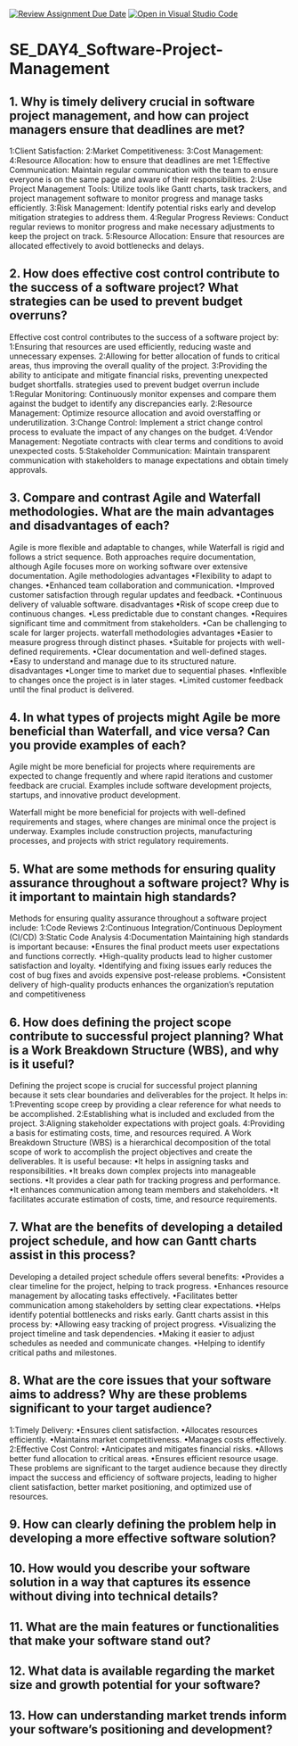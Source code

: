 [![Review Assignment Due Date](https://classroom.github.com/assets/deadline-readme-button-22041afd0340ce965d47ae6ef1cefeee28c7c493a6346c4f15d667ab976d596c.svg)](https://classroom.github.com/a/9pw6JKcu)
[![Open in Visual Studio Code](https://classroom.github.com/assets/open-in-vscode-2e0aaae1b6195c2367325f4f02e2d04e9abb55f0b24a779b69b11b9e10269abc.svg)](https://classroom.github.com/online_ide?assignment_repo_id=18344369&assignment_repo_type=AssignmentRepo)
# SE_DAY4_Software-Project-Management
## 1. Why is timely delivery crucial in software project management, and how can project managers ensure that deadlines are met?
1:Client Satisfaction:
2:Market Competitiveness: 
3:Cost Management: 
4:Resource Allocation:
how to ensure that deadlines are met 
1:Effective Communication: Maintain regular communication with the team to ensure everyone is on the same page and aware of their responsibilities.
2:Use Project Management Tools: Utilize tools like Gantt charts, task trackers, and project management software to monitor progress and manage tasks efficiently.
3:Risk Management: Identify potential risks early and develop mitigation strategies to address them.
4:Regular Progress Reviews: Conduct regular reviews to monitor progress and make necessary adjustments to keep the project on track.
5:Resource Allocation: Ensure that resources are allocated effectively to avoid bottlenecks and delays.
## 2. How does effective cost control contribute to the success of a software project? What strategies can be used to prevent budget overruns?
Effective cost control contributes to the success of a software project by:
1:Ensuring that resources are used efficiently, reducing waste and unnecessary expenses.
2:Allowing for better allocation of funds to critical areas, thus improving the overall quality of the project.
3:Providing the ability to anticipate and mitigate financial risks, preventing unexpected budget shortfalls.
strategies used to prevent budget overrun include
1:Regular Monitoring: Continuously monitor expenses and compare them against the budget to identify any discrepancies early.
2:Resource Management: Optimize resource allocation and avoid overstaffing or underutilization.
3:Change Control: Implement a strict change control process to evaluate the impact of any changes on the budget.
4:Vendor Management: Negotiate contracts with clear terms and conditions to avoid unexpected costs.
5:Stakeholder Communication: Maintain transparent communication with stakeholders to manage expectations and obtain timely approvals.
## 3. Compare and contrast Agile and Waterfall methodologies. What are the main advantages and disadvantages of each?
Agile is more flexible and adaptable to changes, while Waterfall is rigid and follows a strict sequence.
Both approaches require documentation, although Agile focuses more on working software over extensive documentation. 
Agile methodologies 
     advantages
•Flexibility to adapt to changes.
•Enhanced team collaboration and communication.
•Improved customer satisfaction through regular updates and feedback.
•Continuous delivery of valuable software. 
     disadvantages
•Risk of scope creep due to continuous changes.
•Less predictable due to constant changes.
•Requires significant time and commitment from stakeholders.
•Can be challenging to scale for larger projects. 
waterfall methodologies 
     advantages 
•Easier to measure progress through distinct phases.
•Suitable for projects with well-defined requirements.
•Clear documentation and well-defined stages.
•Easy to understand and manage due to its structured nature.
     disadvantages 
•Longer time to market due to sequential phases.
•Inflexible to changes once the project is in later stages.
•Limited customer feedback until the final product is delivered.
## 4. In what types of projects might Agile be more beneficial than Waterfall, and vice versa? Can you provide examples of each?
Agile might be more beneficial for projects where requirements are expected to change frequently and where rapid iterations and customer feedback are crucial. Examples include software development projects, startups, and innovative product development.

Waterfall might be more beneficial for projects with well-defined requirements and stages, where changes are minimal once the project is underway. Examples include construction projects, manufacturing processes, and projects with strict regulatory requirements.
## 5. What are some methods for ensuring quality assurance throughout a software project? Why is it important to maintain high standards?
Methods for ensuring quality assurance throughout a software project include:
1:Code Reviews
2:Continuous Integration/Continuous Deployment (CI/CD)
3:Static Code Analysis
4:Documentation
Maintaining high standards is important because:
•Ensures the final product meets user expectations and functions correctly. 
•High-quality products lead to higher customer satisfaction and loyalty.
•Identifying and fixing issues early reduces the cost of bug fixes and avoids expensive post-release problems.
•Consistent delivery of high-quality products enhances the organization’s reputation and competitiveness
## 6. How does defining the project scope contribute to successful project planning? What is a Work Breakdown Structure (WBS), and why is it useful?
Defining the project scope is crucial for successful project planning because it sets clear boundaries and deliverables for the project. It helps in:
1:Preventing scope creep by providing a clear reference for what needs to be accomplished.
2:Establishing what is included and excluded from the project.
3:Aligning stakeholder expectations with project goals.
4:Providing a basis for estimating costs, time, and resources required.
A Work Breakdown Structure (WBS) is a hierarchical decomposition of the total scope of work to accomplish the project objectives and create the deliverables. It is useful because:
•It helps in assigning tasks and responsibilities.
•It breaks down complex projects into manageable sections.
•It provides a clear path for tracking progress and performance.
•It enhances communication among team members and stakeholders.
•It facilitates accurate estimation of costs, time, and resource requirements.
## 7. What are the benefits of developing a detailed project schedule, and how can Gantt charts assist in this process?
Developing a detailed project schedule offers several benefits:
•Provides a clear timeline for the project, helping to track progress.
•Enhances resource management by allocating tasks effectively.
•Facilitates better communication among stakeholders by setting clear expectations.
•Helps identify potential bottlenecks and risks early.
Gantt charts assist in this process by:
•Allowing easy tracking of project progress.
•Visualizing the project timeline and task dependencies.
•Making it easier to adjust schedules as needed and communicate changes.
•Helping to identify critical paths and milestones.
## 8. What are the core issues that your software aims to address? Why are these problems significant to your target audience?
1:Timely Delivery: 
 •Ensures client satisfaction.
 •Allocates resources efficiently.
 •Maintains market competitiveness.
 •Manages costs effectively.
2:Effective Cost Control: 
  •Anticipates and mitigates financial risks.
  •Allows better fund allocation to critical areas.
  •Ensures efficient resource usage.
These problems are significant to the target audience because they directly impact the success and efficiency of software projects, leading to higher client satisfaction, better market positioning, and optimized use of resources.
## 9. How can clearly defining the problem help in developing a more effective software solution?
## 10. How would you describe your software solution in a way that captures its essence without diving into technical details?
## 11. What are the main features or functionalities that make your software stand out?
## 12. What data is available regarding the market size and growth potential for your software?
## 13. How can understanding market trends inform your software’s positioning and development?
